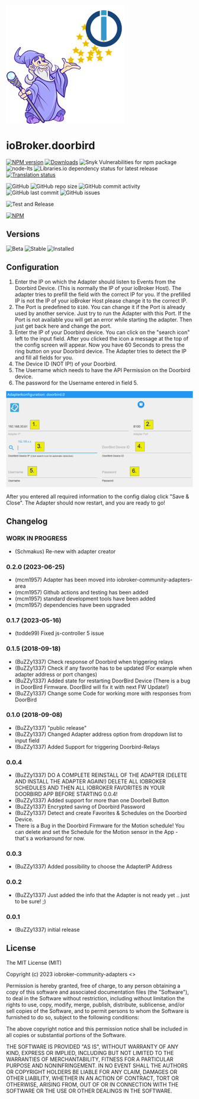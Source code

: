 ![Logo](admin/doorbird.png)

# ioBroker.doorbird

[![NPM version](https://img.shields.io/npm/v/iobroker.doorbird.svg)](https://www.npmjs.com/package/iobroker.doorbird)
[![Downloads](https://img.shields.io/npm/dm/iobroker.doorbird.svg)](https://www.npmjs.com/package/iobroker.doorbird)
![Snyk Vulnerabilities for npm package](https://img.shields.io/snyk/vulnerabilities/npm/iobroker.doorbird?label=npm%20vulnerabilities&style=flat-square)
![node-lts](https://img.shields.io/node/v-lts/iobroker.doorbird?style=flat-square)
![Libraries.io dependency status for latest release](https://img.shields.io/librariesio/release/npm/iobroker.doorbird?label=npm%20dependencies&style=flat-square)
[![Translation status](https://weblate.iobroker.net/widgets/adapters/-/doorbird/svg-badge.svg)](https://weblate.iobroker.net/engage/adapters/?utm_source=widget)

![GitHub](https://img.shields.io/github/license/schmakus/iobroker.doorbird?style=flat-square)
![GitHub repo size](https://img.shields.io/github/repo-size/schmakus/iobroker.doorbird?logo=github&style=flat-square)
![GitHub commit activity](https://img.shields.io/github/commit-activity/m/schmakus/iobroker.doorbird?logo=github&style=flat-square)
![GitHub last commit](https://img.shields.io/github/last-commit/schmakus/iobroker.doorbird?logo=github&style=flat-square)
![GitHub issues](https://img.shields.io/github/issues/schmakus/iobroker.doorbird?logo=github&style=flat-square)

![Test and Release](https://github.com/Schmakus/ioBroker.doorbird/workflows/Test%20and%20Release/badge.svg)

[![NPM](https://nodei.co/npm/iobroker.doorbird.png?downloads=true)](https://nodei.co/npm/iobroker.doorbird/)

## Versions

![Beta](https://img.shields.io/npm/v/iobroker.doorbird.svg?color=red&label=beta)
![Stable](http://iobroker.live/badges/doorbird-stable.svg)
![Installed](http://iobroker.live/badges/doorbird-installed.svg)

## Configuration

1. Enter the IP on which the Adapter should listen to Events from the Doorbird Device.
   (This is normally the IP of your ioBroker Host).
   The adapter tries to prefill the field with the correct IP for you. If the prefilled IP is not the IP of your ioBroker Host please change it to the correct IP.
2. The Port is predefined to `8100`. You can change it if the Port is already used by another service.
   Just try to run the Adapter with this Port. If the Port is not available you will get an error while starting the adapter. Then just get back here and change the port.
3. Enter the IP of your Doorbird device. You can click on the "search icon" left to the input field. After you clicked the icon a message at the top of the config screen will appear. Now you have 60 Seconds to press the ring button on your Doorbird device. The Adapter tries to detect the IP and fill all fields for you.
4. The Device ID (NOT IP!) of your Doorbird.
5. The Username which needs to have the API Permission on the Doorbird device.
6. The password for the Username entered in field 5.

![Screenshot](img/configscreen.png)

After you entered all required information to the config dialog click "Save & Close".
The Adapter should now restart, and you are ready to go!

## Changelog

<!--
    Placeholder for the next version (at the beginning of the line):
    ### **WORK IN PROGRESS**
-->

### **WORK IN PROGRESS**

-   (Schmakus) Re-new with adapter creator

### 0.2.0 (2023-06-25)

-   (mcm1957) Adapter has been moved into iobroker-community-adapters-area
-   (mcm1957) Github actions and testing has been added
-   (mcm1957) standard development tools have been added
-   (mcm1957) dependencies have been upgraded

### 0.1.7 (2023-05-16)

-   (todde99) Fixed js-controller 5 issue

### 0.1.5 (2018-09-18)

-   (BuZZy1337) Check response of Doorbird when triggering relays
-   (BuZZy1337) Check if any favorite has to be updated (For example when adapter address or port changes)
-   (BuZZy1337) Added state for restarting DoorBird Device (There is a bug in DoorBird Firmware. DoorBird will fix it with next FW Update!)
-   (BuZZy1337) Change some Code for working more with responses from DoorBird

### 0.1.0 (2018-09-08)

-   (BuZZy1337) "public release"
-   (BuZZy1337) Changed Adapter address option from dropdown list to input field
-   (BuZZy1337) Added Support for triggering Doorbird-Relays

### 0.0.4

-   (BuZZy1337) DO A COMPLETE REINSTALL OF THE ADAPTER (DELETE AND INSTALL THE ADAPTER AGAIN!)
    DELETE ALL IOBROKER SCHEDULES AND THEN ALL IOBROKER FAVORITES IN YOUR DOORBIRD APP BEFORE STARTING 0.0.4!
-   (BuZZy1337) Added support for more than one Doorbell Button
-   (BuZZy1337) Encrypted saving of Doorbird Password
-   (BuZZy1337) Detect and create Favorites & Schedules on the Doorbird Device.
-   There is a Bug in the Doorbird Firmware for the Motion schedule! You can delete and set the Schedule for the Motion sensor in the App - that's a workaround for now.

### 0.0.3

-   (BuZZy1337) Added possibility to choose the AdapterIP Address

### 0.0.2

-   (BuZZy1337) Just added the info that the Adapter is not ready yet .. just to be sure! ;)

### 0.0.1

-   (BuZZy1337) initial release

## License

The MIT License (MIT)

Copyright (c) 2023 iobroker-community-adapters <>

Permission is hereby granted, free of charge, to any person obtaining a copy
of this software and associated documentation files (the "Software"), to deal
in the Software without restriction, including without limitation the rights
to use, copy, modify, merge, publish, distribute, sublicense, and/or sell
copies of the Software, and to permit persons to whom the Software is
furnished to do so, subject to the following conditions:

The above copyright notice and this permission notice shall be included in
all copies or substantial portions of the Software.

THE SOFTWARE IS PROVIDED "AS IS", WITHOUT WARRANTY OF ANY KIND, EXPRESS OR
IMPLIED, INCLUDING BUT NOT LIMITED TO THE WARRANTIES OF MERCHANTABILITY,
FITNESS FOR A PARTICULAR PURPOSE AND NONINFRINGEMENT. IN NO EVENT SHALL THE
AUTHORS OR COPYRIGHT HOLDERS BE LIABLE FOR ANY CLAIM, DAMAGES OR OTHER
LIABILITY, WHETHER IN AN ACTION OF CONTRACT, TORT OR OTHERWISE, ARISING FROM,
OUT OF OR IN CONNECTION WITH THE SOFTWARE OR THE USE OR OTHER DEALINGS IN
THE SOFTWARE.
